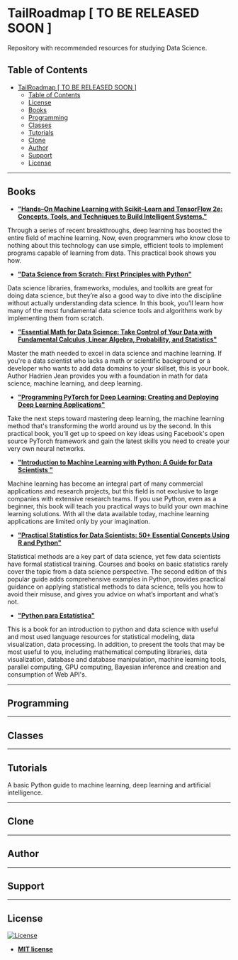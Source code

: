 # TailRoadmap [ TO BE RELEASED SOON ]
Repository with recommended resources for studying Data Science.

## Table of Contents
- [TailRoadmap [ TO BE RELEASED SOON ]](#tailroadmap--to-be-released-soon-)
  - [Table of Contents](#table-of-contents)
  - [License](#ullilicenseliul)
  - [Books](#books)
  - [Programming](#programming)
  - [Classes](#classes)
  - [Tutorials](#tutorials)
  - [Clone](#clone)
  - [Author](#author)
  - [Support](#support)
  - [License](#license)
---
## Books

* **["Hands–On Machine Learning with Scikit–Learn and TensorFlow 2e: Concepts, Tools, and Techniques to Build Intelligent Systems."](https://www.amazon.com.br/Hands-Machine-Learning-Scikit-Learn-TensorFlow/dp/1492032646/ref=sr_1_2?__mk_pt_BR=%C3%85M%C3%85%C5%BD%C3%95%C3%91&dchild=1&keywords=tensorflow&qid=1598403055&sr=8-2)**

Through a series of recent breakthroughs, deep learning has boosted the entire field of machine learning. Now, even programmers who know close to nothing about this technology can use simple, efficient tools to implement programs capable of learning from data. This practical book shows you how.

* **["Data Science from Scratch: First Principles with Python"](https://www.amazon.com.br/Data-Science-Scratch-Principles-Python/dp/149190142X/ref=sr_1_3?__mk_pt_BR=%C3%85M%C3%85%C5%BD%C3%95%C3%91&dchild=1&keywords=data+science+from+scratch&qid=1598403146&sr=8-3)**

Data science libraries, frameworks, modules, and toolkits are great for doing data science, but they’re also a good way to dive into the discipline without actually understanding data science. In this book, you’ll learn how many of the most fundamental data science tools and algorithms work by implementing them from scratch.

* **["Essential Math for Data Science: Take Control of Your Data with Fundamental Calculus, Linear Algebra, Probability, and Statistics"](https://www.amazon.com.br/Essential-Math-Data-Science-Fundamental/dp/1098115562/ref=sr_1_26?__mk_pt_BR=%C3%85M%C3%85%C5%BD%C3%95%C3%91&dchild=1&keywords=o%27reilly&qid=1598403551&sr=8-26)**

Master the math needed to excel in data science and machine learning. If you're a data scientist who lacks a math or scientific background or a developer who wants to add data domains to your skillset, this is your book. Author Hadrien Jean provides you with a foundation in math for data science, machine learning, and deep learning.

* **["Programming PyTorch for Deep Learning: Creating and Deploying Deep Learning Applications"](https://www.amazon.com.br/Programming-PyTorch-Deep-Learning-Pointer/dp/1492045357/ref=sr_1_3?__mk_pt_BR=%C3%85M%C3%85%C5%BD%C3%95%C3%91&dchild=1&keywords=deep+learning+with+pytorch&qid=1598403985&sr=8-3)**

Take the next steps toward mastering deep learning, the machine learning method that's transforming the world around us by the second. In this practical book, you'll get up to speed on key ideas using Facebook's open source PyTorch framework and gain the latest skills you need to create your very own neural networks.

* **["Introduction to Machine Learning with Python: A Guide for Data Scientists "](https://www.amazon.com.br/Introduction-Machine-Learning-Python-Scientists-ebook/dp/B01M0LNE8C/ref=sr_1_10?__mk_pt_BR=%C3%85M%C3%85%C5%BD%C3%95%C3%91&dchild=1&keywords=machine+learning&qid=1598404231&s=digital-text&sr=1-10)**

Machine learning has become an integral part of many commercial applications and research projects, but this field is not exclusive to large companies with extensive research teams. If you use Python, even as a beginner, this book will teach you practical ways to build your own machine learning solutions. With all the data available today, machine learning applications are limited only by your imagination.

* **["Practical Statistics for Data Scientists: 50+ Essential Concepts Using R and Python"](https://www.amazon.com.br/Practical-Statistics-Data-Scientists-Essential-ebook/dp/B08712TT3F/ref=rtpb_27?_encoding=UTF8&pd_rd_i=B08712TT3F&pd_rd_r=c4d0d621-b680-4ef7-a023-d809885512ff&pd_rd_w=4fe5B&pd_rd_wg=KmM5G&pf_rd_p=1732dfeb-9707-47b3-92c2-fdb9caaca2b7&pf_rd_r=XZ74NXNJ47VC1TE2QJV1&psc=1&refRID=XZ74NXNJ47VC1TE2QJV1)**

Statistical methods are a key part of data science, yet few data scientists have formal statistical training. Courses and books on basic statistics rarely cover the topic from a data science perspective. The second edition of this popular guide adds comprehensive examples in Python, provides practical guidance on applying statistical methods to data science, tells you how to avoid their misuse, and gives you advice on what’s important and what’s not.  

* **["Python para Estatística"](https://tmfilho.github.io/pyestbook/intro)**

This is a book for an introduction to python and data science with useful and most used language resources for statistical modeling, data visualization, data processing. In addition, to present the tools that may be most useful to you, including mathematical computing libraries, data visualization, database and database manipulation, machine learning tools, parallel computing, GPU computing, Bayesian inference and creation and consumption of Web API's.

---
## Programming

---
## Classes

---
## Tutorials

A basic Python guide to machine learning, deep learning and artificial intelligence.

---
## Clone

---
## Author

---
## Support


---
## License

[![License](http://img.shields.io/:license-mit-blue.svg?style=flat-square)](http://badges.mit-license.org)

- **[MIT license](http://opensource.org/licenses/mit-license.php)**

